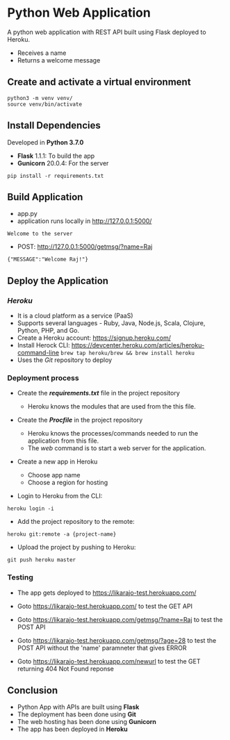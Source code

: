# Python Web Application

A python web application with REST API built using Flask deployed to Heroku.

* Receives a name
* Returns a welcome message

## Create and activate a virtual environment

```
python3 -m venv venv/
source venv/bin/activate
```

## Install Dependencies

Developed in **Python 3.7.0**

* **Flask** 1.1.1: To build the app
* **Gunicorn** 20.0.4: For the server

`pip install -r requirements.txt`

## Build Application

* app.py
* application runs locally in http://127.0.0.1:5000/

```
Welcome to the server
```

* POST: http://127.0.0.1:5000/getmsg/?name=Raj

```
{"MESSAGE":"Welcome Raj!"}
```

## Deploy the Application

### *Heroku*

* It is a cloud platform as a service (PaaS)
* Supports several languages - Ruby, Java, Node.js, Scala, Clojure, Python, PHP, and Go.
* Create a Heroku account: https://signup.heroku.com/
* Install Herock CLI: https://devcenter.heroku.com/articles/heroku-command-line `brew tap heroku/brew && brew install heroku`
* Uses the *Git* repository to deploy

### Deployment process

* Create the ***requirements.txt*** file in the project repository
  * Heroku knows the modules that are used from the this file.

* Create the ***Procfile*** in the project repository
  * Heroku knows the processes/commands needed to run the application from this file.
  * The *web* command is to start a web server for the application.

* Create a new app in Heroku
  * Choose app name
  * Choose a region for hosting

* Login to Heroku from the CLI:  

`heroku login -i`

* Add the project repository to the remote:  

`heroku git:remote -a {project-name}`

* Upload the project by pushing to Heroku:  

`git push heroku master`

### Testing

* The app gets deployed to https://likarajo-test.herokuapp.com/

* Goto https://likarajo-test.herokuapp.com/ to test the GET API

* Goto https://likarajo-test.herokuapp.com/getmsg/?name=Raj to test the POST API

* Goto https://likarajo-test.herokuapp.com/getmsg/?age=28 to test the POST API without the 'name' paramneter that gives ERROR

* Goto https://likarajo-test.herokuapp.com/newurl to test the GET returning 404 Not Found reponse

## Conclusion

* Python App with APIs are built using **Flask**
* The deployment has been done using **Git**
* The web hosting has been done using **Gunicorn**
* The app has been deployed in **Heroku**
